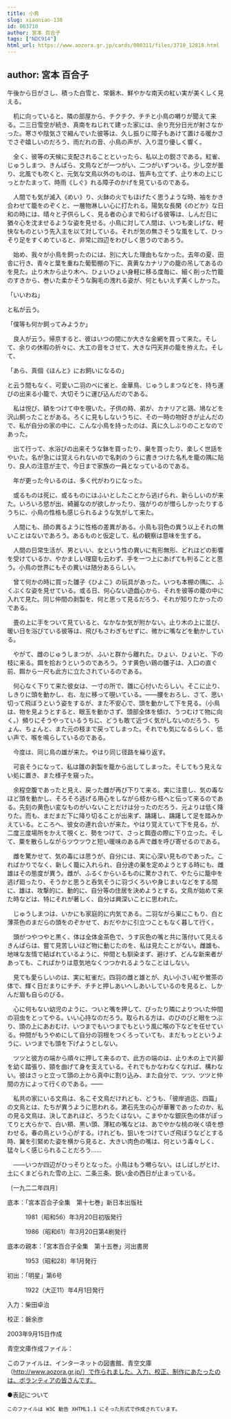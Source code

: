 ```yaml
---
title: 小鳥
slug: xiaoniao-138
id: 003710
author: 宮本 百合子
tags: ["NDC914"]
html_url: https://www.aozora.gr.jp/cards/000311/files/3710_12818.html
---
```


## author: 宮本 百合子

午後から日がさし、積った白雪と、常磐木、鮮やかな南天の紅い実が美くしく見える。

　机に向っていると、隣の部屋から、チクチク、チチと小鳥の囀りが聞えて来る。二三日雪空が続き、真南をねじれて建った家には、余り充分日光が射さなかった。寒さや陰気さで縮んでいた彼等は、久し振りに障子もあけて置ける暖かさでさぞ嬉しいのだろう、雨だれの音、小鳥の声が、入り混り優しく響く。

　全く、彼等の天候に支配されることといったら、私以上の鋭さである。紅雀、じゅうしまつ、きんぱら、文鳥などが一つがい、二つがいずついる。少し空が曇り、北風でも吹くと、元気な文鳥以外のものは、皆声も立てず、止り木の上にじっとかたまって、時雨《しぐ》れる障子のかげを見ているのである。

　人間でも気が滅入《めい》り、火鉢の火でもほげたく思うような時、袖をかき合わせて籠をのぞくと、一層物淋しい心に打たれる。陽気な長閑《のどか》な日和の時には、晴々と子供らしく、見る者の心まで和らげる彼等は、しんだ日に猶々心を沈ませるような姿を見せる。小鳥に対して人間は、いつも楽しげな、軽快なものという先入主を以て対している。それが気の無さそうな風をして、ひっそり足をすくめていると、非常に四辺をわびしく思うのであろう。

　始め、我々が小鳥を飼ったのには、別に大した理由もなかった。去年の夏、田舎に行き、青々と葉を重ねた葡萄棚の下に、真黄なカナリアの籠の吊してあるのを見た。止り木から止り木へ、ひょいひょい身軽に移る度毎に、細く削った竹籠のすきから、巻いた柔かそうな胸毛の洩れる姿が、何ともいえず美くしかった。

「いいわね」

と私が云う。

「僕等も何か飼ってみようか」

　良人が云う。帰京すると、彼はいつの間にか大きな金網を買って来た。そして、余りの休暇の折々に、大工の音をさせて、大きな円天井の籠を拵えた。そして、

「あら、真個《ほんと》にお飼いになるの」

と云う間もなく、可愛い二羽のべに雀と、金華鳥、じゅうしまつなどを、持ち運びの出来る小籠で、大切そうに運び込んだのである。

　私は悦び、額をつけて中を覗いた。子供の時、弟が、カナリアと鶏、鳩などを沢山飼ったことがある。ろくに見もしないうちに、その一時の物好きが止んだので、私が自分の家の中に、こんな小鳥を持ったのは、真に久しぶりのことなのであった。

　出て行って、水浴びの出来そうな鉢を買ったり、巣を買ったり、楽しく世話をやいた。名が急には覚えられないので名刺のうらに書きつけた名札を籠の隅に貼り、良人の注意が主で、今日まで家族の一員となっているのである。

　年が更った今いるのは、多く代がわりになった。

　或るものは死に、或るものにはふいとしたことから逃げられ、新らしいのが来た。いろいろ慾が出、綺麗なのが欲しかったり、強がりのが憎らしかったりするうちに、小鳥の性格も感じられるような気がして来た。

　人間にも、顔の異るように性格の差異がある。小鳥も羽色の異う以上それの無いことはないであろう。あるものと仮定して、私の観察は意味を生ずる。

　人間の日常生活が、男といい、女という性の異いに有形無形、どれほどの影響を受けているか、やかましい理窟も云わず、手を一つ上にあげても判ることと思う。小鳥の世界にもその異いは随分あるらしい。

　曾て何かの時に買った雛子《ひよこ》の玩具があった。いつも本棚の隅に、ふくぶくな姿を見せている。或る日、何心ない遊戯心から、それを彼等の籠の中に入れて見た。同じ仲間の剥製を、何と思って見るだろう、それが知りたかったのである。

　畳の上に手をついて見ていると、なかなか気が附かない。止り木の上に並び、暖い日を浴びている彼等は、飛びもさわぎもせずに、微かに嘴などを動かしている。

　やがて、雌のじゅうしまつが、ふいと群から離れた。ひょい、ひょいと、下の枝に来る。餌を拾おうというのであろう。うす黄色い鶏の雛子は、入口の直ぐ前、餌から一尺も此方に立たされているのである。

　何心なく下りて来た彼女は、一寸の所で、雛に心付いたらしい。そこに止り、しきりに頭を動かし、右、左に移って覗いている。――腰をおろし、さて、思い切って飛ぼうという姿をするが、また不安心で、頭を動かして下を見る。（小鳥は、物を見ようとすると、眼玉を動かさず、頭部全体を傾け、うつむけて物に向く。）頻りにそうやっているうちに、どうも敢て近づく気がしないのだろう、ちょん、ちょんと、また元の枝まで戻ってしまった。それでも気になるらしく、低い声で、喉を鳴らしているのである。

　今度は、同じ鳥の雄が来た。やはり同じ径路を繰り返す。

　可哀そうになって、私は雛の剥製を籠から出してしまった。そしてもう見えない処に置き、また様子を窺った。

　余程空腹であったと見え、戻った雌が再び下りて来る。実に注意し、気の毒なほど頭を動かし、そろそろ逃げる用心をしながら枝から枝へと伝って来るのである。先刻の黄色い変なものがいないことだけは分ったのだろう、元よりは低く降りた。而も、まだまだ下に降り切ることが出来ず、躊躇し、躊躇して足を踏みかえている。ところへ、彼女の連れ合いが来た。やはり覚えていて下を見る。が、二度三度場所をかえて覗くと、勢をつけて、さっと餌壺の際に下り立った。そして、粟を散らしながらツウツウと短い暖味のある声で雌を呼び寄せるのである。

　雌を驚かせて、気の毒には思うが、自分には、実に心深い見ものであった。こればかりでなく、新しく籠に入れられ、自分達の巣を定めようとする時にも、雌雄はその態度が異う。雌が、ふるくからいるものに驚かされて、やたらに籠中を逃げ廻ったり、そうかと思うと呑気そうに羽づくろいや身じまいなどをする間に、雄は、攻撃的に、動的に、自分等の住居を決めようとする。文鳥が始めて来た時などは、特にそれが著しく、自分は興深いことに思われた。

　じゅうしまつは、いかにも家庭的に内気である。二羽ながら巣にこもり、白と薄茶色のまだらの頭をのぞかせて、おだやかに引立つこともなく暮して行く。

　頭がつやつやと黒く、体は全体金茶色で、うす灰色の嘴と共に落付いて見えるきんぱらは、嘗て見苦しいほど物に動じたのを、私は見たことがない。雌雄も、地味な友情で結ばれているように、仲間とも馴染まず、避けず、どんな新来者があっても、こればかりは意気地なくつつかれるようなことはしない。

　見ても愛らしいのは、実に紅雀だ。四羽の雌と雄とが、丸い小さい紅や鶯茶の体で、輝く日だまりにチチ、チチと押しあいへしあいしているのを見ると、しかんだ眉も自らのびる。

　心に何もない幼児のように、ついと嘴を押して、ぴったり隣によりついた仲間の羽虫をとってやる。いい心持なのだろう。取られる方は、のびのびと眼をつぶり、頭の上にあおむけ、いつまでもいつまでもという風に喉の下などを任せている。仲間がもうやめにして自分の羽根をつくろっていても、まだもっとというように、いつまでも頭を下げようとしない。

　ツツと彼方の端から順々に押して来るので、此方の端のは、止り木の上で片脚を幼く踏張り、頸を曲げて身を支えている。それでもかなわなくなれば、構わない。彼はさっと立って頭の上から真中に割り込み、また自分で、ツツ、ツツと仲間の方によって行くのである。――

　私共の家にいる文鳥は、名こそ文鳥だけれども、どうも、「彼岸過迄、四篇」の文鳥とは、たちが異うように思われる。漱石先生の心が華奢であったのか、私の見る文鳥は、決してあれほど、ろうたくはない。こまやかな銀灰色の体がぽってりと大らかで、白い頬、黒い頭、薄紅の嘴などは、あでやかな桃の咲く頃を想わせる。春の鳥という心がする。けれども、狙いをつけていざ飛ぼうなどとする時、翼を引緊めた姿を横から見ると、大きい肉色の嘴は、何という毒々しく、猛々しく感じられることだろう……

　――いつか四辺がひっそりとなった。小鳥はもう囀らない。はしばしがとけ、土にくまどられた雪の上に、二条三条、鋭い金の西日が止まっている。

〔一九二二年四月〕













底本：「宮本百合子全集　第十七巻」新日本出版社


　　　1981（昭和56）年3月20日初版発行

　　　1986（昭和61）年3月20日第4刷発行

底本の親本：「宮本百合子全集　第十五巻」河出書房

　　　1953（昭和28）年1月発行

初出：「明星」第6号

　　　1922（大正11）年4月1日発行

入力：柴田卓治

校正：磐余彦

2003年9月15日作成

青空文庫作成ファイル：

このファイルは、インターネットの図書館、青空文庫（http://www.aozora.gr.jp/）で作られました。入力、校正、制作にあたったのは、ボランティアの皆さんです。











●表記について


	このファイルは W3C 勧告 XHTML1.1 にそった形式で作成されています。
